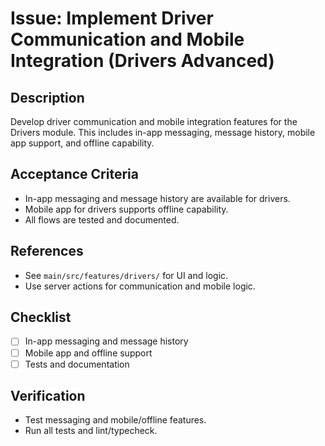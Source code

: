 # Issue: Implement Driver Communication and Mobile Integration (Drivers Advanced)

## Description
Develop driver communication and mobile integration features for the Drivers module. This includes in-app messaging, message history, mobile app support, and offline capability.

## Acceptance Criteria
- In-app messaging and message history are available for drivers.
- Mobile app for drivers supports offline capability.
- All flows are tested and documented.

## References
- See `main/src/features/drivers/` for UI and logic.
- Use server actions for communication and mobile logic.

## Checklist
- [ ] In-app messaging and message history
- [ ] Mobile app and offline support
- [ ] Tests and documentation

## Verification
- Test messaging and mobile/offline features.
- Run all tests and lint/typecheck.

